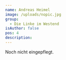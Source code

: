 ```yaml
---
name: Andreas Heimel
image: /uploads/nopic.jpg
group:
  - Die Linke im Westend
isAuthor: false
pos: 4
description: 
---
```


Noch nicht eingepflegt.